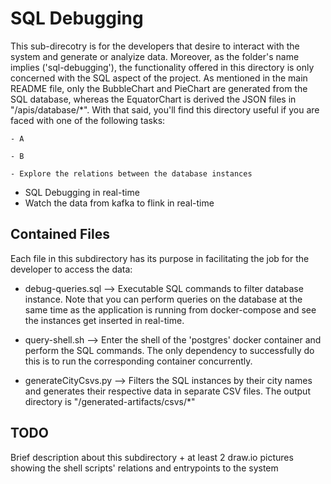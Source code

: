 # SQL Debugging


This sub-direcotry is for the developers that desire to interact with the system and generate or analyize data. Moreover, as the folder's name implies ('sql-debugging'), the functionality offered in this directory is only concerned with the SQL aspect of the project. As mentioned in the main README file, only the BubbleChart and PieChart are generated from the SQL database, whereas the EquatorChart is derived the JSON files in "/apis/database/*". With that said, you'll find this directory useful if you are faced with one of the following tasks:

    - A

    - B

    - Explore the relations between the database instances




- SQL Debugging in real-time
- Watch the data from kafka to flink in real-time


## Contained Files


Each file in this subdirectory has its purpose in facilitating the job for the developer to access the data:


- debug-queries.sql   -->   Executable SQL commands to filter database instance. Note that you can perform queries on the database at the same time as the          application is running from docker-compose and see the instances get inserted in real-time.


- query-shell.sh   -->   Enter the shell of the 'postgres' docker container and perform the SQL commands. The only dependency to successfully do this is to run the corresponding container concurrently.


- generateCityCsvs.py   -->   Filters the SQL instances by their city names and generates their respective data in separate CSV files. The output directory is "/generated-artifacts/csvs/*"





## TODO

Brief description about this subdirectory + at least 2 draw.io pictures showing the shell scripts' relations and entrypoints to the system